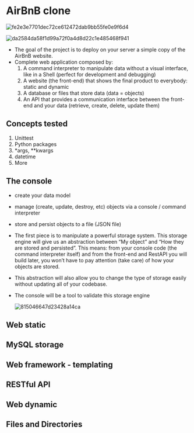 # AirBnB clone

![fe2e3e7701dec72ce612472dab9bb55fe0e9f6d4](https://github.com/waltertaya/AirBnB_clone/assets/126944679/b10087d1-e78b-4b48-b4e5-94e6f5e0411e)

![da2584da58f1d99a72f0a4d8d22c1e485468f941](https://github.com/waltertaya/AirBnB_clone/assets/126944679/260afeea-843f-47f8-9512-d805c7be16e3)

- The goal of the project is to deploy on your server a simple copy of the AirBnB website.
- Complete web application composed by:
  1. A command interpreter to manipulate data without a visual interface, like in a Shell (perfect for development and debugging)
  2. A website (the front-end) that shows the final product to everybody: static and dynamic
  3. A database or files that store data (data = objects)
  4. An API that provides a communication interface between the front-end and your data (retrieve, create, delete, update them)

## Concepts tested

1. Unittest
2. Python packages
3. *args, **kwargs
4. datetime
5. More

## The console

- create your data model
- manage (create, update, destroy, etc) objects via a console / command interpreter
- store and persist objects to a file (JSON file)

- The first piece is to manipulate a powerful storage system. This storage engine will give us an abstraction between “My object” and “How they are stored and persisted”. This means: from your console code (the command interpreter itself) and from the front-end and RestAPI you will build later, you won’t have to pay attention (take care) of how your objects are stored.

- This abstraction will also allow you to change the type of storage easily without updating all of your codebase.

- The console will be a tool to validate this storage engine
  
  ![815046647d23428a14ca](https://github.com/waltertaya/AirBnB_clone/assets/126944679/617ae889-b594-4dec-b6af-21289e32e20b)
  
## Web static

## MySQL storage

## Web framework - templating

## RESTful API

## Web dynamic

## Files and Directories
